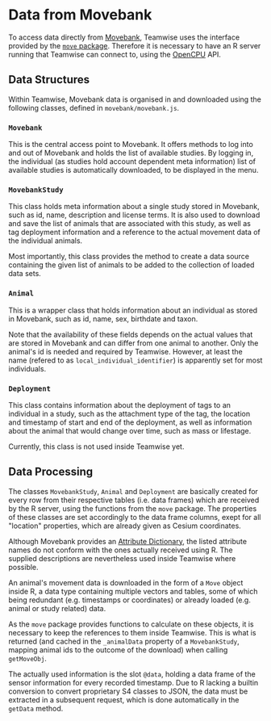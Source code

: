 # Data from Movebank

To access data directly from [Movebank](https://www.movebank.org/), Teamwise
uses the interface provided by the
[`move` package](https://CRAN.R-project.org/package=move).
Therefore it is necessary to have an R server running that Teamwise can connect
to, using the [OpenCPU](https://www.opencpu.org/) API.

## Data Structures

Within Teamwise, Movebank data is organised in and downloaded using the
following classes, defined in `movebank/movebank.js`.

### `Movebank`

This is the central access point to Movebank. It offers methods to log into and
out of Movebank and holds the list of available studies. By logging in, the
individual (as studies hold account dependent meta information) list of
available studies is automatically downloaded, to be displayed in the menu.

### `MovebankStudy`

This class holds meta information about a single study stored in Movebank, such
as id, name, description and license terms. It is also used to download and
save the list of animals that are associated with this study, as well as tag
deployment information and a reference to the actual movement data of the
individual animals.

Most importantly, this class provides the method to create a data source
containing the given list of animals to be added to the collection of loaded
data sets.

### `Animal`

This is a wrapper class that holds information about an individual as stored in
Movebank, such as id, name, sex, birthdate and taxon.

Note that the availability of these fields depends on the actual values that are
stored in Movebank and can differ from one animal to another. Only the animal's
id is needed and required by Teamwise. However, at least the name (refered to as
`local_individual_identifier`) is apparently set for most individuals.

### `Deployment`

This class contains information about the deployment of tags to an individual in
a study, such as the attachment type of the tag, the location and timestamp of
start and end of the deployment, as well as information about the animal that
would change over time, such as mass or lifestage.

Currently, this class is not used inside Teamwise yet.

## Data Processing

The classes `MovebankStudy`, `Animal` and `Deployment` are basically created for
every row from their respective tables (i.e. data frames) which are received by
the R server, using the functions from the `move` package. The properties of
these classes are set accordingly to the data frame columns, exept for all
"location" properties, which are already given as Cesium coordinates.

Although Movebank provides an
[Attribute Dictionary](https://www.movebank.org/node/2381), the listed attribute
names do not conform with the ones actually received using R. The supplied
descriptions are nevertheless used inside Teamwise where possible.

An animal's movement data is downloaded in the form of a `Move` object inside R,
a data type containing multiple vectors and tables, some of which being
redundant (e.g. timestamps or coordinates) or already loaded (e.g. animal or study
related) data. 

As the `move` package provides functions to calculate on these objects, it is
necessary to keep the references to them inside Teamwise. This is what is
returned (and cached in the `_animalData` property of a `MovebankStudy`, mapping
animal ids to the outcome of the download) when calling `getMoveObj`. 

The actually used information is the slot `@data`, holding a data frame of the
sensor information for every recorded timestamp. Due to R lacking a builtin
conversion to convert proprietary S4 classes to JSON, the data must be
extracted in a subsequent request, which is done automatically in the `getData`
method.
